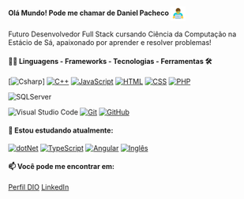 #### Olá Mundo! Pode me chamar de Daniel Pacheco <img src="https://raw.githubusercontent.com/arthurgalanti/arthurgalanti/main/assets/man-technologist.gif" width="30" style="vertical-align: middle;">

Futuro Desenvolvedor Full Stack cursando Ciência da Computação na Estácio de Sá, apaixonado por aprender e resolver problemas!

#### 👨‍💻 Linguagens - Frameworks - Tecnologias - Ferramentas  🛠

[![Csharp](https://img.shields.io/badge/CSharp-%230D1117?style=for-the-badge&labelColor=%23414141&logo=c-sharp&logoColor=823085)]
[![C++](https://img.shields.io/badge/C++-%2300599C?style=flat-square&labelColor=%23414141&logo=c%2B%2B&logoColor=white)](https://isocpp.org/)
[![JavaScript](https://img.shields.io/badge/JavaScript-%23F7DF1E?style=for-the-badge&labelColor=%23414141&logo=javascript&logoColor=black)](https://developer.mozilla.org/en-US/docs/Web/JavaScript)
[![HTML](https://img.shields.io/badge/HTML-%23E34F26?style=for-the-badge&labelColor=%23414141&logo=html5&logoColor=white)](https://developer.mozilla.org/en-US/docs/Web/HTML)
[![CSS](https://img.shields.io/badge/CSS-%231572B6?style=for-the-badge&labelColor=%23414141&logo=css3&logoColor=white)](https://developer.mozilla.org/en-US/docs/Web/CSS)
[![PHP](https://img.shields.io/badge/php-%23777BB4.svg?style=for-the-badge&logo=php&logoColor=white)](https://www.php.net/)

![SQLServer](https://img.shields.io/badge/SQLServer-%23DB2A20.svg?style=flat-square&labelColor=%23414141&logo=microsoftsqlserver&logoColor=white)

![Visual Studio Code](https://img.shields.io/badge/Visual%20Studio%20Code-%232D9EEA?style=flat-square&labelColor=%23414141&logo=visual-studio-code&logoColor=white)
[![Git](https://img.shields.io/badge/Git-%23000?style=for-the-badge&labelColor=%23414141&logo=git&logoColor=E94D5F)](https://git-scm.com/doc)
[![GitHub](https://img.shields.io/badge/GitHub-%23000?style=for-the-badge&labelColor=%23414141&logo=github&logoColor=30A3DC)](https://docs.github.com/)

#### 🌱 Estou estudando atualmente:
[![dotNet](https://img.shields.io/badge/.NET-%23631F74?style=flat-square&labelColor=%23414141&logo=dotnet&logoColor=white)](https://dotnet.microsoft.com/)
[![TypeScript](https://img.shields.io/badge/TypeScript-%232F74C0?style=flat-square&labelColor=%23414141&logo=typescript&logoColor=white)](https://www.typescriptlang.org/)
[![Angular](https://img.shields.io/badge/Angular-%23DE3641?style=flat-square&labelColor=%23414141&logo=angular&logoColor=white)](https://angular.io/)
[![Inglês](https://img.shields.io/badge/Inglês-%2300A86B?style=flat-square&labelColor=%23414141&logoColor=white)](https://www.englishclub.com/)

#### 📫 Você pode me encontrar em:
[Perfil DIO](https://web.dio.me/users/danielschneider_dl)
[LinkedIn](https://www.linkedin.com/in/daniel-pacheco-3484a125b/)

